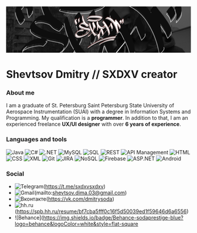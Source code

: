[![Header](https://github.com/SXDXV/SXDXV/blob/main/Res/sxdxv%20header%2009%2004.jpg?raw=true)](https://t.me/sxdxvsxdxv)

# Shevtsov Dmitry // SXDXV creator

### About me

I am a graduate of St. Petersburg Saint Petersburg State University of Aerospace Instrumentation (SUAI) with a degree in Information Systems and Programming. My qualification is a **programmer**.
In addition to that, I am an experienced freelance **UX/UI designer** with over **6 years of experience**.

### Languages and tools

![Java](https://img.shields.io/badge/-Java-black?style=for-the-badge&logo=java)
![C#](https://img.shields.io/badge/-C%23-black?style=for-the-badge&logo=c-sharp)
![.NET](https://img.shields.io/badge/-.NET-black?style=for-the-badge&logo=.net)
![MySQL](https://img.shields.io/badge/-MySQL-black?style=for-the-badge&logo=mysql)
![SQL](https://img.shields.io/badge/-SQL-black?style=for-the-badge)
![REST](https://img.shields.io/badge/-REST-black?style=for-the-badge)
![API Management](https://img.shields.io/badge/-API%20Management-black?style=for-the-badge)
![HTML](https://img.shields.io/badge/-HTML-black?style=for-the-badge&logo=html5)
![CSS](https://img.shields.io/badge/-CSS-black?style=for-the-badge&logo=css3)
![XML](https://img.shields.io/badge/-XML-black?style=for-the-badge)
![Git](https://img.shields.io/badge/-Git-black?style=for-the-badge&logo=git)
![JIRA](https://img.shields.io/badge/-JIRA-black?style=for-the-badge&logo=jira-software)
![NoSQL](https://img.shields.io/badge/-NoSQL-black?style=for-the-badge)
![Firebase](https://img.shields.io/badge/-Firebase-black?style=for-the-badge&logo=firebase)
![ASP.NET](https://img.shields.io/badge/-ASP.NET-black?style=for-the-badge&logo=.net)
![Android](https://img.shields.io/badge/-Android-black?style=for-the-badge&logo=android)



### Social

- ![Telegram](https://img.shields.io/badge/Telegram-%40sxdxvsxdxv-blue?logo=telegram&logoColor=white&style=flat-square)(https://t.me/sxdxvsxdxv)
- ![Gmail](https://img.shields.io/badge/Gmail-shevtsov.dima.03%40gmail.com-red?logo=gmail&logoColor=white&style=flat-square)(mailto:shevtsov.dima.03@gmail.com)
- ![Вконтакте](https://img.shields.io/badge/Вконтакте-dmitrysoda-blue?logo=vk&logoColor=white&style=flat-square)(https://vk.com/dmitrysoda)
- ![hh.ru](https://img.shields.io/badge/hh.ru-Resume-orange?logo=hh.ru&logoColor=white&style=flat-square)(https://spb.hh.ru/resume/bf7cba5fff0c16f5d50039ed1f59646d6a6556)
- ![Behance](https://img.shields.io/badge/Behance-sodaprestige-blue?logo=behance&logoColor=white&style=flat-square
